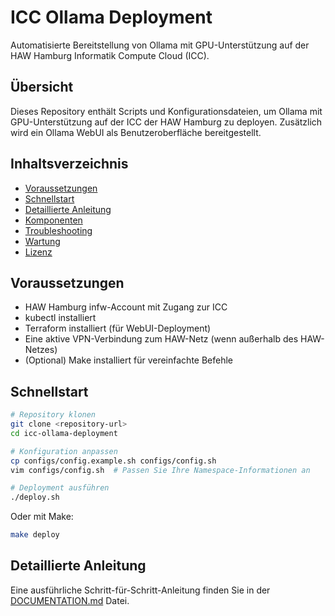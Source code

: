 # ICC Ollama Deployment

Automatisierte Bereitstellung von Ollama mit GPU-Unterstützung auf der HAW Hamburg Informatik Compute Cloud (ICC).

## Übersicht

Dieses Repository enthält Scripts und Konfigurationsdateien, um Ollama mit GPU-Unterstützung auf der ICC der HAW Hamburg zu deployen. Zusätzlich wird ein Ollama WebUI als Benutzeroberfläche bereitgestellt.

## Inhaltsverzeichnis

- [Voraussetzungen](#voraussetzungen)
- [Schnellstart](#schnellstart)
- [Detaillierte Anleitung](#detaillierte-anleitung)
- [Komponenten](#komponenten)
- [Troubleshooting](#troubleshooting)
- [Wartung](#wartung)
- [Lizenz](#lizenz)

## Voraussetzungen

- HAW Hamburg infw-Account mit Zugang zur ICC
- kubectl installiert
- Terraform installiert (für WebUI-Deployment)
- Eine aktive VPN-Verbindung zum HAW-Netz (wenn außerhalb des HAW-Netzes)
- (Optional) Make installiert für vereinfachte Befehle

## Schnellstart

```bash
# Repository klonen
git clone <repository-url>
cd icc-ollama-deployment

# Konfiguration anpassen
cp configs/config.example.sh configs/config.sh
vim configs/config.sh  # Passen Sie Ihre Namespace-Informationen an

# Deployment ausführen
./deploy.sh
```

Oder mit Make:

```bash
make deploy
```

## Detaillierte Anleitung

Eine ausführliche Schritt-für-Schritt-Anleitung finden Sie in der [DOCUMENTATION.md](DOCUMENTATION.md) Datei.
